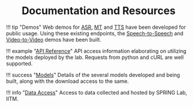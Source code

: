 <h1 align="center"><b>Documentation and Resources</b></h1>

<!-- This is the page providing documentation for the various research projects at Speech Lab, resource information regarding the various models available, API reference to utilize the deployed models and the procedure to access the data that has been hosted by the lab.

<p align="center">To know more about the lab, visit <a href="https://asr.iitm.ac.in">our webpage</a>.</p> -->


<!-- <h2 align="center">What's available here?</h2> -->

!!! tip "Demos"
    Web demos for [ASR](https://asr.iitm.ac.in/demo/asr), [MT](https://asr.iitm.ac.in/demo/ttt) and [TTS](https://asr.iitm.ac.in/demo/tts) have been developed for public usage. Using these existing endpoints, the [Speech-to-Speech](https://asr.iitm.ac.in/demo/sts) and [Video-to-Video](https://asr.iitm.ac.in/demo/avr) demos have been built.

!!! example "[API Reference](https://speech-lab-iitm.github.io/docs/api_docs/asr/#api-reference)"
    API access information elaborating on utilizing the models deployed by the lab. Requests from python and cURL are well supported.

!!! success "[Models](https://asr.iitm.ac.in/models)"
    Details of the several models developed and being built, along with the download access to the same.

!!! info "[Data Access](https://asr.iitm.ac.in/dataset)"
    Access to data collected and hosted by SPRING Lab, IITM.